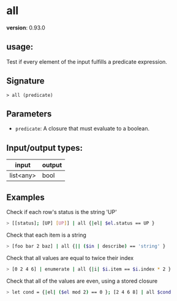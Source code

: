 # all

**version**: 0.93.0

## **usage**:

Test if every element of the input fulfills a predicate expression.

## Signature

`> all (predicate)`

## Parameters

- `predicate`: A closure that must evaluate to a boolean.

## Input/output types:

| input       | output |
| ----------- | ------ |
| list\<any\> | bool   |

## Examples

Check if each row's status is the string 'UP'

```bash
> [[status]; [UP] [UP]] | all {|el| $el.status == UP }
```

Check that each item is a string

```bash
> [foo bar 2 baz] | all {|| ($in | describe) == 'string' }
```

Check that all values are equal to twice their index

```bash
> [0 2 4 6] | enumerate | all {|i| $i.item == $i.index * 2 }
```

Check that all of the values are even, using a stored closure

```bash
> let cond = {|el| ($el mod 2) == 0 }; [2 4 6 8] | all $cond
```
